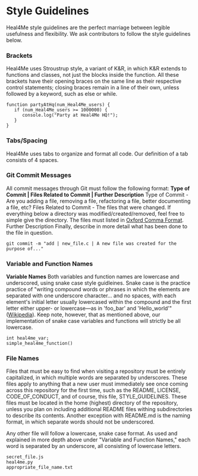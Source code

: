 # Style Guidelines
Heal4Me style guidelines are the perfect marriage between legible usefulness and flexibility. We ask contributors to follow the style guidelines below.

### Brackets
Heal4Me uses Stroustrup style, a variant of K&R, in which K&R extends to functions and classes, not just the blocks inside the function. All these brackets have their opening braces on the same line as their respective control statements; closing braces remain in a line of their own, unless followed by a keyword, such as else or while.
```
function partyAtHq(num_Heal4Me_users) {
   if (num_Heal4Me_users >= 1000000) {
      console.log("Party at Heal4Me HQ!");
   }
}
```

### Tabs/Spacing
Heal4Me uses tabs to organize and format all code. Our definition of a tab consists of 4 spaces.

### Git Commit Messages
All commit messages through Git must follow the following format:
**Type of Commit | Files Related to Commit | Further Description**
Type of Commit - Are you adding a file, removing a file, refactoring a file, better documenting a file, etc?
Files Related to Commit - The files that were changed. If everything below a directory was modified/created/removed, feel free to simple give the directory. The files must listed in [Oxford Comma Format](https://www.grammarly.com/blog/what-is-the-oxford-comma-and-why-do-people-care-so-much-about-it/).
Further Description Finally, describe in more detail what has been done to the file in question.
```
git commit -m "add | new_file.c | A new file was created for the purpose of..."
```

### Variable and Function Names
**Variable Names**
Both variables and function names are lowercase and underscored, using snake case  style guidleines. Snake case is the practice practice of "writing compound words or phrases in which the elements are separated with one underscore character... and no spaces, with each element's initial letter usually lowercased within the compound and the first letter either upper- or lowercase—as in 'foo_bar' and 'Hello_world'" ([Wikipedia](https://en.wikipedia.org/wiki/Snake_case)). Keep note, however, that as mentioned above, our implementation of snake case variables and functions will strictly be all lowercase.

```
int heal4me_var;
simple_heal4me_function()
```

### File Names
Files that must be easy to find when visiting a repository must be entirely capitalized, in which multiple words are separated by underscores. These files apply to anything that a new user must immediately see once coming across this repository for the first time, such as the README, LICENSE, CODE_OF_CONDUCT, and of course, this file, STYLE_GUIDELINES. These files must be located in the home (highest) directory of the repository, unless you plan on including additional README files withing subdirectories to describe its contents. Another exception with README.md is the naming format, in which separate words should not be underscored.

Any other file will follow a lowercase, snake case format. As used and explained in more depth above under "Variable and Function Names," each word is separated by an underscore, all consisting of lowercase letters.


```
secret_file.js
heal4me.py
appropriate_file_name.txt
```
